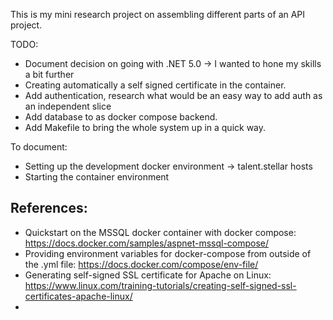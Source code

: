 This is my mini research project on assembling different parts of an API project. 

TODO:
- Document decision on going with .NET 5.0 -> I wanted to hone my skills a bit further
- Creating automatically a self signed certificate in the container.
- Add authentication, research what would be an easy way to add auth as an independent slice
- Add database to as docker compose backend.
- Add Makefile to bring the whole system up in a quick way. 

To document:
- Setting up the development docker environment -> talent.stellar hosts
- Starting the container environment

References:
---
- Quickstart on the MSSQL docker container with docker compose: https://docs.docker.com/samples/aspnet-mssql-compose/
- Providing environment variables for docker-compose from outside of the .yml file: https://docs.docker.com/compose/env-file/
- Generating self-signed SSL certificate for Apache on Linux: https://www.linux.com/training-tutorials/creating-self-signed-ssl-certificates-apache-linux/
- 